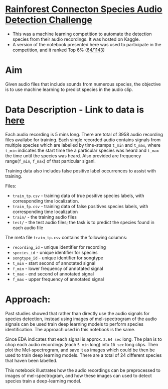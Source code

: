 # [Rainforest Connecton Species Audio Detection Challenge](https://www.kaggle.com/competitions/rfcx-species-audio-detection/data)

- This was a machine learning competition to automate the detection species from their audio recordings. It was hosted on Kaggle. 
- A version of the notebook presented here was used to participate in the competition, and it ranked Top 6% ([64/1143](https://www.kaggle.com/sangayb))


# Aim

Given audio files that include sounds from numerous species, the objective is to use machine learning to predict species in the audio clip. 

# Data Description - Link to data is [here](https://www.kaggle.com/competitions/rfcx-species-audio-detection/data)
Each audio recording is 5 mins long. There are total of 3958 audio recording files availabe for training. 
Each single recorded audio contains signals from multiple species which are labelled by time-stamps `t_min` and `t_max`, where `t_min` indicates the start time the a particular species was heard and  `t_max` the time until the species was heard. Also provided are frequency range(`f_min`, `f_max`) of that particular siganl. 


Training data also includes false positive label occurrences to assist with training. 

Files: 

- `train_tp.csv` - training data of true positive species labels, with corresponding time localization.
- `train_fp.csv` - training data of false positives species labels, with corresponding time localization
- `train/` - the training audio files
- `test/` - the test audio files; the task is to predict the species found in each audio file

The meta file `train_tp.csv` contains the following columns:

- `recording_id` - unique identifier for recording
- `species_id` - unique identifier for species
- `songtype_id` - unique identifier for songtype
- `t_min` - start second of annotated signal
- `f_min` - lower frequency of annotated signal
- `t_max` - end second of annotated signal
- `f_max` - upper frequency of annotated signal


# Approach:

Past studies showed that rather than directly use the audio signals for species detection, instead using images of mel-spectrogram of the audio signals can be  used train deep learning models to perform species identification. The approach used in this notebook is the same. 


Since EDA indicates that each signal is approx. `2.64 sec` long. The plan is to chop each audio recordings (each `5 min` long) into `10 sec` long clips. 
Then plot the Mel-spectrogram, and save it as images which could be then be used to train deep learning models. There are a total of 24 different species that haven been labelled.  

This notebook illustrates how the audio recordings can be preprocessed to images of mel-spectrogram, and  how these images can used to detect species train a deep-learning model. 

